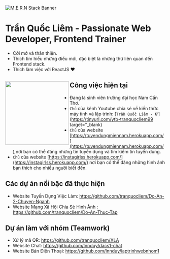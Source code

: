![M.E.R.N Stack Banner](https://res.cloudinary.com/tranquocliem/image/upload/v1654741903/%E1%BA%A2nh_B%C3%ACa_K%C3%AAnh_Youtube_bycstk.png)

# Trần Quốc Liêm - Passionate Web Developer, Frontend Trainer

- Cỡi mở và thân thiện.
- Thích tìm hiểu những điều mới, đặc biệt là những thứ liên quan đến Frontend stack.
- Thích làm việc với ReactJS ❤

## Công việc hiện tại <a href="https://github.com/tranquocliem"><img align="left" width="auto" height="200" src="https://res.cloudinary.com/kimwy/image/upload/v1598840300/easyfrontend/programming_hgngx9.png"></a>

- Đang là sinh viên trường đại học Nam Cần Thơ.
- `Chủ` của kênh Youtube chia sẻ về kiến thức máy tính và lập trình: [`Trần Quốc Liêm - 𝑰𝑻`](https://tinyurl.com/ytb-tranquocliem99 target="_blank)
- `Chủ` của website [https://tuyendungmiennam.herokuapp.com/](https://tuyendungmiennam.herokuapp.com/) nơi bạn có thể đăng những tin tuyển dụng và tìm kiếm tin tuyển dụng.
- `Chủ` của website [https://instagirlss.herokuapp.com/](https://instagirlss.herokuapp.com/) nơi bạn có thể đăng những hình ảnh bạn thích cho nhiều người biết đến.

## Các dự án nổi bậc đã thực hiện

- Website Tuyển Dụng Việc Làm: https://github.com/tranquocliem/Do-An-2-Chuyen-Nganh
- Website Mạng Xã Hội Chia Sẻ Hình Ảnh : https://github.com/tranquocliem/Do-An-Thuc-Tap

## Dự án làm với nhóm (Teamwork)

- Xử lý mã QR: https://github.com/tranquocliem/XLA
- Website Chat: https://github.com/lnnduy/dacs1-chat
- Website Bán Điện Thoại: https://github.com/lnnduy/laptrinhwebnhom1
